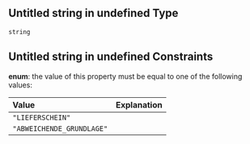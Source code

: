## Untitled string in undefined Type

`string`

## Untitled string in undefined Constraints

**enum**: the value of this property must be equal to one of the following values:

| Value                     | Explanation |
| :------------------------ | :---------- |
| `"LIEFERSCHEIN"`          |             |
| `"ABWEICHENDE_GRUNDLAGE"` |             |
